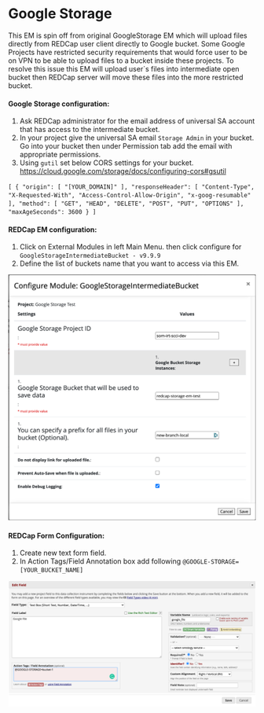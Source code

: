 # Google Storage

This EM is spin off from original GoogleStorage EM which will upload files directly from REDCap user client directly to
Google bucket. Some Google Projects have restricted security requirements that would force user to be on VPN to be able
to upload files to a bucket inside these projects. To resolve this issue this EM will upload user`s files into
intermediate open bucket then REDCap server will move these files into the more restricted bucket.

#### Google Storage configuration:

1. Ask REDCap administrator for the email address of universal SA account that has access to the intermediate bucket.
2. In your project give the universal SA email `Storage Admin` in your bucket. Go into your bucket then under Permission
   tab add the email with appropriate permissions.
3. Using `gutil` set below CORS settings for your bucket. https://cloud.google.com/storage/docs/configuring-cors#gsutil

`[
{
"origin": [
"[YOUR_DOMAIN]"
],
"responseHeader": [
"Content-Type",
"X-Requested-With",
"Access-Control-Allow-Origin",
"x-goog-resumable"
],
"method": [
"GET",
"HEAD",
"DELETE",
"POST",
"PUT",
"OPTIONS"
],
"maxAgeSeconds": 3600 }
]`

#### REDCap EM configuration:

1. Click on External Modules in left Main Menu. then click configure for `GoogleStorageIntermediateBucket - v9.9.9`
2. Define the list of buckets name that you want to access via this EM.

![Alt text](assets/images/redcap-em-config.png?raw=true&123 "REDCap EM Config" )

#### REDCap Form Configuration:

1. Create new text form field.
2. In Action Tags/Field Annotation box add following `@GOOGLE-STORAGE=[YOUR_BUCKET_NAME]`

![Alt text](assets/images/redcap-field-config.png?raw=true "REDCap Field Config")

